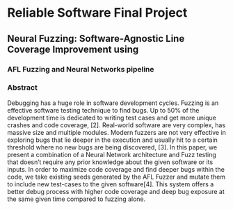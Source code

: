 # Reliable Software Final Project
## Neural Fuzzing: Software-Agnostic Line Coverage Improvement using

### AFL Fuzzing and Neural Networks pipeline
### Abstract
Debugging has a huge role in software development cycles. Fuzzing is an effective software testing technique to find bugs. Up to 50% of the development time is dedicated to writing test cases and get more unique crashes and code coverage, [2]. Real-world software are very complex, has massive size and multiple modules. Modern fuzzers are not very effective in exploring bugs that lie deeper in the execution and usually hit to a certain threshold where no new bugs are being discovered, [3].
In this paper, we present a combination of a Neural Network architecture and Fuzz testing that doesn’t require any prior knowledge about the given software or its inputs. In order to maximize code coverage and find deeper bugs within the code, we take existing seeds generated by the AFL Fuzzer and mutate them to include new test-cases to the given software[4]. This system offers a better debug process with higher code coverage and deep bug exposure at the same given time compared to fuzzing alone.
